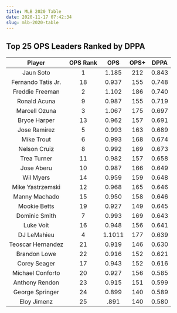 ```yaml
---
title: MLB 2020 Table
date: 2020-11-17 07:42:34
slug: mlb-2020-table
---
```


## Top 25 OPS Leaders Ranked by DPPA

Player | OPS Rank | OPS | OPS+ | DPPA
:---: | :---: | :---: | :---: | :---:
Jaun Soto | 1 | 1.185 | 212 | 0.843
Fernando Tatis Jr. | 18 | 0.937 | 155 | 0.748
Freddie Freeman | 2 | 1.102 | 186 | 0.740
Ronald Acuna | 9 |  0.987 | 155 | 0.719
Marcell Ozuna | 3 | 1.067 | 175 | 0.697
Bryce Harper | 13 | 0.962 | 157 | 0.691
Jose Ramirez | 5 |0.993 | 163 | 0.689
Mike Trout | 6 | 0.993 | 168 | 0.674
Nelson Cruiz | 8 | 0.992 | 169 | 0.673
Trea Turner | 11 | 0.982 | 157 | 0.658
Jose Aberu | 10 | 0.987 | 166 | 0.649
Wil Myers | 14 | 0.959 | 159 | 0.648
Mike Yastrzemski | 12 |  0.968 | 165 | 0.646
Manny Machado | 15 | 0.950 | 158 | 0.646
Mookie Betts | 19 | 0.927 | 149 | 0.645
Dominic Smith | 7 | 0.993 | 169 | 0.643
Luke Voit | 16 | 0.948 | 156 | 0.641
DJ LeMahieu | 4 | 1.1011 | 177 | 0.639
Teoscar Hernandez | 21 |  0.919 | 146 | 0.630
Brandon Lowe | 22 | 0.916 | 152 | 0.621
Corey Seager | 17 | 0.943 | 152 | 0.616
Michael Conforto | 20 | 0.927 | 156 | 0.585
Anthony Rendon | 23 |  0.915 | 151 | 0.599
George Springer | 24 | 0.899 | 140 | 0.589
Eloy Jimenz | 25 | .891 | 140 | 0.580